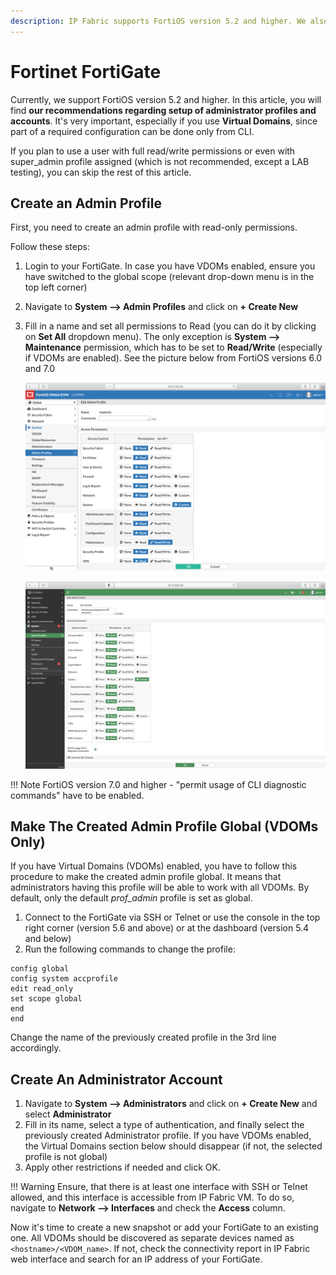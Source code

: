 ```yaml
---
description: IP Fabric supports FortiOS version 5.2 and higher. We also give our recommendations regarding setup of administrator profiles and accounts.
---
```


# Fortinet FortiGate

Currently, we support FortiOS version 5.2 and higher. In this article, you will find **our recommendations regarding setup of administrator profiles and 
accounts**. It's very important, especially if you use **Virtual Domains**, since part of a required configuration can be done only from CLI.

If you plan to use a user with full read/write permissions or even with super_admin profile assigned (which is not recommended, except a LAB testing), you can skip the rest of 
this article.

## Create an Admin Profile

First, you need to create an admin profile with read-only permissions.

Follow these steps:

1.  Login to your FortiGate. In case you have VDOMs enabled, ensure 
you have switched to the global scope (relevant drop-down menu is in the top left corner)
2.  Navigate to **System --> Admin Profiles** and click on **+ Create New**
3.  Fill in a name and set all permissions to Read (you can do it by clicking on **Set All** dropdown menu). The only exception is **System --> Maintenance** permission, 
which has to be set to **Read/Write** (especially if VDOMs are enabled). See the picture below from FortiOS versions 6.0 and 7.0

    ![Admin Profile, FortiOS 6.0](fortinet/fortios-60-admin-profile.png "Admin Profile, FortiOS 6.0")

    ![Admin Profile, FortiOS 7.0](fortinet/fortios-70-admin-profile.png "Admin Profile, FortiOS 7.0")

!!! Note
    FortiOS version 7.0 and higher - "permit usage of CLI diagnostic commands" have to be enabled.

## Make The Created Admin Profile Global (VDOMs Only)

If you have Virtual Domains (VDOMs) enabled, you have to follow this procedure to make the created admin profile global. It means that administrators having 
this profile will be able to work with all VDOMs. By default, only the default *prof_admin* profile is set as global.

1.  Connect to the FortiGate via SSH or Telnet or use the console in the top right corner (version 5.6 and above) or at the dashboard (version 5.4 and below)
2.  Run the following commands to change the profile:

``` 
config global
config system accprofile
edit read_only
set scope global
end
end
```

Change the name of the previously created profile in the 3rd line accordingly.

## Create An Administrator Account

1.  Navigate to **System --> Administrators** and click on **+ Create New** and select **Administrator**
2.  Fill in its name, select a type of authentication, and finally select the previously created Administrator profile. If you have VDOMs enabled, the Virtual Domains section below should disappear (if not, the selected profile is not global)
3.  Apply other restrictions if needed and click OK.

!!! Warning
	Ensure, that there is at least one interface with SSH or Telnet allowed, and this interface is accessible from IP Fabric VM. To do so, navigate to **Network --> Interfaces** and check the **Access** column.

Now it's time to create a new snapshot or add your FortiGate to an existing one. All VDOMs should be discovered as separate devices named as `<hostname>/<VDOM_name>`.  If not, check the connectivity report in IP Fabric web interface and search for an IP address of your FortiGate.
